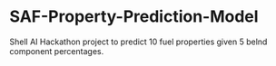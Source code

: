 # SAF-Property-Prediction-Model
Shell AI Hackathon project to predict 10 fuel properties given 5 belnd component percentages.
